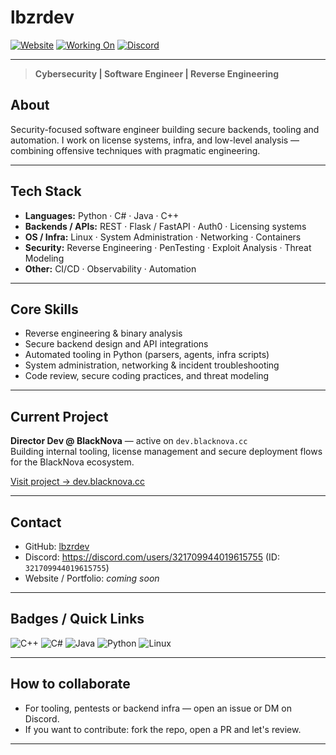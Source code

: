 # lbzrdev

[![Website](https://img.shields.io/badge/🌐-Website-8b5cf6?style=for-the-badge)](https://github.com/lbzrdev)
[![Working On](https://img.shields.io/badge/⚙️-Working%20On-8b5cf6?style=for-the-badge)](https://dev.blacknova.cc)
[![Discord](https://img.shields.io/badge/💬-Discord-5865F2?style=for-the-badge)](https://discord.com/users/321709944019615755)

---

> **Cybersecurity | Software Engineer | Reverse Engineering**

## About
Security-focused software engineer building secure backends, tooling and automation. I work on license systems, infra, and low-level analysis — combining offensive techniques with pragmatic engineering.

---

## Tech Stack
- **Languages:** Python · C# · Java · C++  
- **Backends / APIs:** REST · Flask / FastAPI · Auth0 · Licensing systems  
- **OS / Infra:** Linux · System Administration · Networking · Containers  
- **Security:** Reverse Engineering · PenTesting · Exploit Analysis · Threat Modeling  
- **Other:** CI/CD · Observability · Automation

---

## Core Skills
- Reverse engineering & binary analysis  
- Secure backend design and API integrations  
- Automated tooling in Python (parsers, agents, infra scripts)  
- System administration, networking & incident troubleshooting  
- Code review, secure coding practices, and threat modeling

---

## Current Project
**Director Dev @ BlackNova** — active on `dev.blacknova.cc`  
Building internal tooling, license management and secure deployment flows for the BlackNova ecosystem.

[Visit project → dev.blacknova.cc](https://dev.blacknova.cc)

---

## Contact
- GitHub: [lbzrdev](https://github.com/lbzrdev)  
- Discord: <https://discord.com/users/321709944019615755> (ID: `321709944019615755`)  
- Website / Portfolio: *coming soon*

---

## Badges / Quick Links
![C++](https://img.shields.io/badge/c++-%2300599C.svg?style=for-the-badge&logo=c%2B%2B&logoColor=white)
![C#](https://img.shields.io/badge/c%23-%23239120.svg?style=for-the-badge&logo=csharp&logoColor=white)
![Java](https://img.shields.io/badge/java-%23ED8B00.svg?style=for-the-badge&logo=openjdk&logoColor=white)
![Python](https://img.shields.io/badge/python-%233776AB.svg?style=for-the-badge&logo=python&logoColor=white)
![Linux](https://img.shields.io/badge/linux-%23000000.svg?style=for-the-badge&logo=linux&logoColor=white)

---

## How to collaborate
- For tooling, pentests or backend infra — open an issue or DM on Discord.  
- If you want to contribute: fork the repo, open a PR and let's review.

---

<!--
### GitHub stats
![lbzrdev's GitHub stats](https://github-readme-stats.vercel.app/api?username=lbzrdev&show_icons=true&theme=radical)

### Top languages
![Top Langs](https://github-readme-stats.vercel.app/api/top-langs/?username=lbzrdev&layout=compact&theme=radical)
-->


